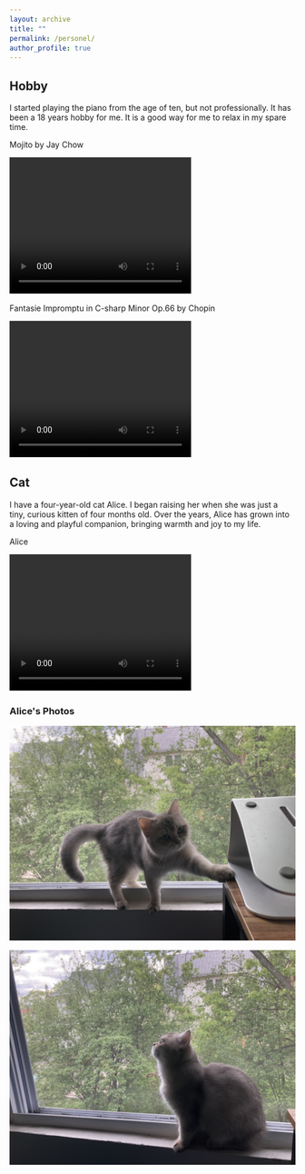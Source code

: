 ```yaml
---
layout: archive
title: ""
permalink: /personel/
author_profile: true
---
```



**Hobby**
------
I started playing the piano from the age of ten, but not professionally. It has been a 18 years hobby for me. It is a good way for me to relax in my spare time.

Mojito by Jay Chow

<video width="320" height="240" controls>
    <source src="/images/mojito.mp4" type="video/mp4">
</video>

Fantasie Impromptu in C-sharp Minor Op.66 by Chopin

<video width="320" height="240" controls>
    <source src="/images/Chophin.mp4" type="video/mp4">
</video>

**Cat**
------

I have a four-year-old cat Alice. I began raising her when she was just a tiny, curious kitten of four months old. Over the years, Alice has grown into a loving and playful companion, bringing warmth and joy to my life. 

Alice

<video width="320" height="240" controls>
    <source src="/images/Alice_video.mp4" type="video/mp4">
</video>

### Alice's Photos

![Alice enjoying her day](/images/Alice1.jpg)

![Alice being playful](/images/Alice2.jpg)



<!-- 
**Twitter Sentiment Analysis with Recurrent Neural Networks**
------
We implemented a recurrent neural network (LSTM) based on TensorFlow for the task of sentiment analysis on natural language data. Sentiment analysis refers to the natural language processing task of classifying some collection of the text by its polarity. We analyzed the data from Twitter ([Sentiment140 dataset](http://www.sentiment140.com/)) and try to classify it as either "positive" or "negative". The tweets can be viewed as sequences of words in natural language and form the sequantial input to the RNN model. The goal is to understand the attitude of the person that generates the text.

<div align="center">
<img src='/images/RNN.png'>
</div>
-->
